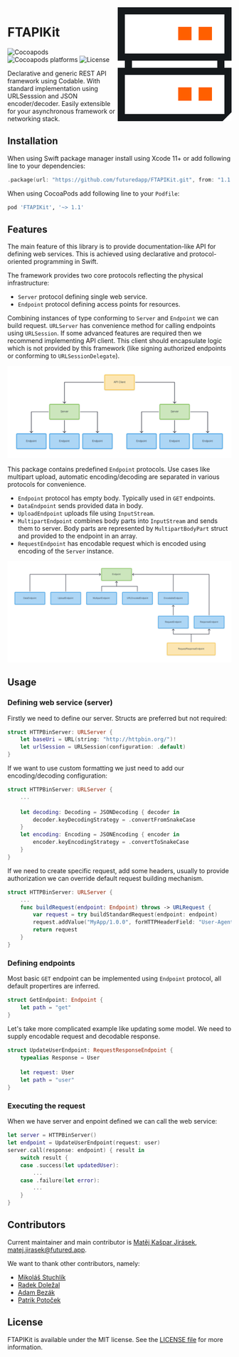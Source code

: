<img align="right" alt="FTAPIKit logo" src="Documentation/FTAPIKit.svg">

# FTAPIKit

![Cocoapods](https://img.shields.io/cocoapods/v/FTAPIKit)
![Cocoapods platforms](https://img.shields.io/cocoapods/p/FTAPIKit)
![License](https://img.shields.io/cocoapods/l/FTAPIKit)

Declarative and generic REST API framework using Codable.
With standard implementation using URLSesssion and JSON encoder/decoder.
Easily extensible for your asynchronous framework or networking stack.

## Installation

When using Swift package manager install using Xcode 11+
or add following line to your dependencies:

```swift
.package(url: "https://github.com/futuredapp/FTAPIKit.git", from: "1.1.2")
```

When using CocoaPods add following line to your `Podfile`:

```ruby
pod 'FTAPIKit', '~> 1.1'
```

## Features

The main feature of this library is to provide documentation-like API
for defining web services. This is achieved using declarative
and protocol-oriented programming in Swift.

The framework provides two core protocols reflecting the physical infrastructure:

- `Server` protocol defining single web service.
- `Endpoint` protocol defining access points for resources.

Combining instances of type conforming to `Server` and `Endpoint` we can build request.
`URLServer` has convenience method for calling endpoints using `URLSession`.
If some advanced features are required then we recommend implementing API client.
This client should encapsulate logic which is not provided by this framework
(like signing authorized endpoints or conforming to `URLSessionDelegate`).

![Architecture](Documentation/Architecture.svg)

This package contains predefined `Endpoint` protocols.
Use cases like multipart upload, automatic encoding/decoding
are separated in various protocols for convenience.

- `Endpoint` protocol has empty body. Typically used in `GET` endpoints.
- `DataEndpoint` sends provided data in body.
- `UploadEndpoint` uploads file using `InputStream`.
- `MultipartEndpoint` combines body parts into `InputStream` and sends them to server.
  Body parts are represented by `MultipartBodyPart` struct and provided to the endpoint
  in an array.
- `RequestEndpoint` has encodable request which is encoded using encoding
  of the `Server` instance.

![Endpoint types](Documentation/Endpoints.svg)

## Usage

### Defining web service (server)

Firstly we need to define our server. Structs are preferred but not required:

```swift
struct HTTPBinServer: URLServer {
    let baseUri = URL(string: "http://httpbin.org/")!
    let urlSession = URLSession(configuration: .default)
}
```

If we want to use custom formatting we just need to add our encoding/decoding configuration:

```swift
struct HTTPBinServer: URLServer {
    ...

    let decoding: Decoding = JSONDecoding { decoder in
        decoder.keyDecodingStrategy = .convertFromSnakeCase
    }
    let encoding: Encoding = JSONEncoding { encoder in
        encoder.keyEncodingStrategy = .convertToSnakeCase
    }
}
```

If we need to create specific request, add some headers, usually to provide
authorization we can override default request building mechanism.

```swift
struct HTTPBinServer: URLServer {
    ...
    func buildRequest(endpoint: Endpoint) throws -> URLRequest {
        var request = try buildStandardRequest(endpoint: endpoint)
        request.addValue("MyApp/1.0.0", forHTTPHeaderField: "User-Agent")
        return request
    }
}
```

### Defining endpoints

Most basic `GET` endpoint can be implemented using `Endpoint` protocol,
all default propertires are inferred.

```swift
struct GetEndpoint: Endpoint {
    let path = "get"
}
```

Let's take more complicated example like updating some model.
We need to supply encodable request and decodable response.

```swift
struct UpdateUserEndpoint: RequestResponseEndpoint {
    typealias Response = User

    let request: User
    let path = "user"
}
```

### Executing the request

When we have server and enpoint defined we can call the web service:

```swift
let server = HTTPBinServer()
let endpoint = UpdateUserEndpoint(request: user)
server.call(response: endpoint) { result in
    switch result {
    case .success(let updatedUser):
        ...
    case .failure(let error):
        ...
    }
}
```

## Contributors

Current maintainer and main contributor is [Matěj Kašpar Jirásek](https://github.com/mkj-is), <matej.jirasek@futured.app>.

We want to thank other contributors, namely:

- [Mikoláš Stuchlík](https://github.com/mikolasstuchlik)
- [Radek Doležal](https://github.com/eRDe33)
- [Adam Bezák](https://github.com/bezoadam)
- [Patrik Potoček](https://github.com/Patrez)

## License

FTAPIKit is available under the MIT license. See the [LICENSE file](LICENSE) for more information.
